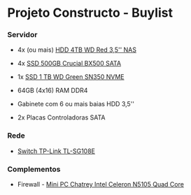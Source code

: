 # Projeto Constructo - Buylist

### Servidor

- 4x (ou mais) [HDD 4TB WD Red 3,5'' NAS](https://www.kabum.com.br/produto/114923)

- 4x [SSD 500GB Crucial BX500 SATA](https://www.kabum.com.br/produto/378464)

- 1x [SSD 1 TB WD Green SN350 NVME](https://www.kabum.com.br/produto/283252)

- 64GB (4x16) RAM DDR4

- Gabinete com 6 ou mais baias HDD 3,5''

- 2x Placas Controladoras SATA

### Rede

- [Switch TP-Link TL-SG108E](https://www.pichau.com.br/switch-tp-link-easy-smart-8-portas-1000mbps-tl-sg108e?gclid=CjwKCAiA5Y6eBhAbEiwA_2ZWIVHjaR3un6GbQ-mlAzTkKWRBXDb7lTIvjKUJKX57_lnZBCMA-cplJxoCWl4QAvD_BwE)

### Complementos

- Firewall - [Mini PC Chatrey Intel Celeron N5105 Quad Core](https://pt.aliexpress.com/item/4001166656473.html)


